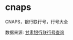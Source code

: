 # cnaps
CNAPS，银行联行号，行号大全

数据来源: [甘肃银行联行号查询](https://per.gsbankchina.com/per/pages/queryBank/queryBank.html)
